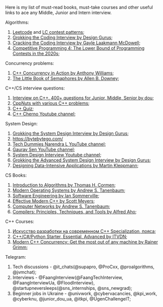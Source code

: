 Here is my list of must-read books, must-take courses and other useful links to ace any Middle, Junior and Intern interview.

Algorithms:
1. [Leetcode](https://leetcode.com/) and [LC contest patterns](https://github.com/Pilipets/Leetcode-patterns);
2. [Grokking the Coding Interview by Design Gurus](https://www.educative.io/courses/grokking-the-coding-interview);
3. [Cracking the Coding Interview by Gayle Laakmann McDowell](http://englishonlineclub.com/pdf/Cracking%20the%20Coding%20Interview%20-%20189%20Programming%20Questions%20and%20Solutions%20(6th%20Edition)%20[EnglishOnlineClub.com].pdf);
4. [Competitive Programming 4: The Lower Bound of Programming Contests in the 2020s](https://cpbook.net);

Concurrency problems:
1. [C++ Concurrency in Action by Anthony Williams](https://www.bogotobogo.com/cplusplus/files/CplusplusConcurrencyInAction_PracticalMultithreading.pdf);
2. [The Little Book of Semaphores by Allen B. Downey](https://greenteapress.com/semaphores/LittleBookOfSemaphores.pdf);

C++/CS interview questions:
1. [Interview on C++. 400+ questions for Junior, Middle, Senior by dou](https://dou.ua/lenta/articles/interview-questions-c-developer);
2. [CppNuts with various C++ problems](https://www.youtube.com/c/CppNuts);
3. [C++ Quiz](https://cppquiz.org);
4. [C++ Cherno Youtube channel](https://www.youtube.com/watch?v=18c3MTX0PK0&list=PLlrATfBNZ98dudnM48yfGUldqGD0S4FFb&ab_channel=TheCherno);

System Design:
1. [Grokking the System Design Interview by Design Gurus](https://www.educative.io/courses/grokking-the-system-design-interview);
2. https://bytebytego.com/
3. [Tech Dummies Narendra L YouTube channel](https://youtube.com/playlist?list=PLMCXHnjXnTnvo6alSjVkgxV-VH6EPyvoX);
4. [Gaurav Sen YouTube channel](https://youtu.be/dUMWMZmMsVE);
5. [System Design Interview Youtube channel](https://www.youtube.com/channel/UC9vLsnF6QPYuH51njmIooCQ);
6. [Grokking the Advanced System Design Interview by Design Gurus](https://www.educative.io/courses/grokking-adv-system-design-intvw);
7. [Designing Data-Intensive Applications by Martin Kleppmann](http://xfido.com/pdf/designing-data-intensive-applications.pdf);

CS Books:
1. [Introduction to Algorithms by Thomas H. Cormen](https://edutechlearners.com/download/Introduction_to_algorithms-3rd%20Edition.pdf);
2. [Modern Operating Systems by Andrew S. Tanenbaum](http://index-of.es/Varios-2/Modern%20Operating%20Systems%204th%20Edition.pdf);
3. [Software Engineering by Ian Sommerville](https://mycourses.aalto.fi/pluginfile.php/1177979/mod_resource/content/1/Sommerville-Software-Engineering-10ed.pdf);
4. [Effective Modern C++ by Scott Meyers](https://moodle.ufsc.br/pluginfile.php/2377667/mod_resource/content/0/Effective_Modern_C__.pdf);
5. [Computer Networks by Andrew S. Tanenbaum](http://index-of.es/Varios-2/Computer%20Networks%205th%20Edition.pdf);
6. [Compilers: Principles, Techniques, and Tools by Alfred Aho](http://ce.sharif.edu/courses/94-95/1/ce414-2/resources/root/Text%20Books/Compiler%20Design/Alfred%20V.%20Aho,%20Monica%20S.%20Lam,%20Ravi%20Sethi,%20Jeffrey%20D.%20Ullman-Compilers%20-%20Principles,%20Techniques,%20and%20Tools-Pearson_Addison%20Wesley%20(2006).pdf);

C++ Courses:
1. [Искусство разработки на современном C++ Specialization, пояса](https://www.coursera.org/specializations/c-plus-plus-modern-development);
2. [C++/C#/Python Starter, Essential, Advanced by ITVDN](https://itvdn.com/ru);
3. [Modern C++ Concurrency: Get the most out of any machine by Rainer Grimm](https://www.educative.io/courses/modern-cpp-concurrency-in-practice-get-the-most-out-of-any-machine);

Telegram:
1. Tech discussions - @it_chats(@supapro, @ProCxx, @proalgorithms, @jvmchat);
2. Interviews - @FaangInterview(@FaangTechInterview, @FaangInterviewUa, @FloodInterview), @startupneversleeps(@sns_internships, @sns_newgrad);
3. Beginner jobs in Ukraine - @univwork, @cybervacancies, @kpi_work, @cyberknu, @junior_dou_ua, @itkpi, @UgenChallengeIT;
